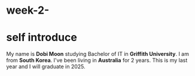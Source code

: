 # week-2-
# self introduce
My name is **Dobi Moon** 
studying Bachelor of IT 
in **Griffith University**.
I am from **South Korea**. 
I've been living in **Australia**
for 2 years. This is my last year and I will graduate in 2025. 